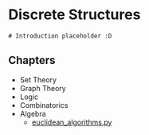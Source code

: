 # Discrete Structures

    # Introduction placeholder :D
    
## Chapters
- Set Theory
- Graph Theory
- Logic
- Combinatorics
- Algebra
  + [euclidean_algorithms.py](scripts/euclidean_algorithms.py)
